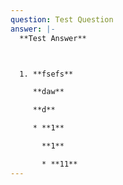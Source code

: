 ```yaml
---
question: Test Question
answer: |-
  **Test Answer**



  1. **fsefs**

     **daw**

     **d**

     * **1**

       **1**

       * **11**
---
```

